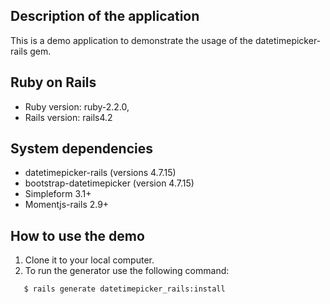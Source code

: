 
## Description of the application

This is a demo application to demonstrate the usage of the datetimepicker-rails gem.


## Ruby on Rails

 - Ruby version: ruby-2.2.0,
 - Rails version: rails4.2


## System dependencies

 - datetimepicker-rails (versions 4.7.15)
 - bootstrap-datetimepicker (version 4.7.15)
 - Simpleform 3.1+
 - Momentjs-rails 2.9+


## How to use the demo

1. Clone it to your local computer.
2. To run the generator use the following command:
```
   $ rails generate datetimepicker_rails:install
```


